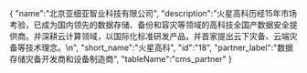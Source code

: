 {
	"name":"北京亚细亚智业科技有限公司",
	"description":"火星高科历经15年市场考验，已成为国内领先的数据存储、备份和容灾等领域的高科技全国产数据安全提供商。并深耕云计算领域，以国际化标准研发产品，并首家提出云下灾备、云端灾备等技术理念。\n",
	"short_name":"火星高科",
	"id":"18",
	"partner_label":"数据存储灾备开发商和设备制造商",
	"tableName":"cms_partner"
}